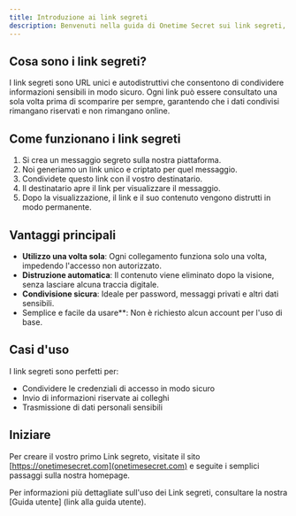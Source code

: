 ```yaml
---
title: Introduzione ai link segreti
description: Benvenuti nella guida di Onetime Secret sui link segreti, una caratteristica fondamentale del nostro servizio sicuro di condivisione una tantum.
---
```




## Cosa sono i link segreti?

I link segreti sono URL unici e autodistruttivi che consentono di condividere informazioni sensibili in modo sicuro. Ogni link può essere consultato una sola volta prima di scomparire per sempre, garantendo che i dati condivisi rimangano riservati e non rimangano online.

## Come funzionano i link segreti

1. Si crea un messaggio segreto sulla nostra piattaforma.
2. Noi generiamo un link unico e criptato per quel messaggio.
3. Condividete questo link con il vostro destinatario.
4. Il destinatario apre il link per visualizzare il messaggio.
5. Dopo la visualizzazione, il link e il suo contenuto vengono distrutti in modo permanente.

## Vantaggi principali

- **Utilizzo una volta sola**: Ogni collegamento funziona solo una volta, impedendo l'accesso non autorizzato.
- **Distruzione automatica**: Il contenuto viene eliminato dopo la visione, senza lasciare alcuna traccia digitale.
- **Condivisione sicura**: Ideale per password, messaggi privati e altri dati sensibili.
- Semplice e facile da usare**: Non è richiesto alcun account per l'uso di base.

## Casi d'uso

I link segreti sono perfetti per:

- Condividere le credenziali di accesso in modo sicuro
- Invio di informazioni riservate ai colleghi
- Trasmissione di dati personali sensibili

## Iniziare

Per creare il vostro primo Link segreto, visitate il sito [https://onetimesecret.com](onetimesecret.com) e seguite i semplici passaggi sulla nostra homepage.

Per informazioni più dettagliate sull'uso dei Link segreti, consultare la nostra [Guida utente] (link alla guida utente).


<!--
Consigli per la comunicazione:
1. Questo contenuto introduce i Link segreti in modo chiaro e diretto, adatto a un pubblico sia tecnico che non tecnico.
2. Enfatizza il servizio principale e la proposta di valore unica di Onetime Secret.
3. Le informazioni fornite si basano su fatti verificabili tratti dal sito web onetimesecret.com.
4. Il tono è professionale e incentrato sull'utente, evidenziando l'aspetto risolutivo del servizio.
5. Per un ulteriore sviluppo di questa pagina, considerate l'aggiunta di:
   - Un semplice diagramma visivo di come funzionano i link segreti.
   - Una sezione di FAQ per rispondere alle domande più comuni degli utenti
   - Collegamenti a pagine di documentazione correlate (ad esempio, funzioni avanzate, utilizzo dell'API)
   - Un riquadro di richiamo che evidenzi eventuali aggiornamenti o miglioramenti recenti della funzione Link segreti

Ricordate di verificare tutte le informazioni con i dati più recenti di Onetime Secret prima di pubblicarle e di chiedere il feedback degli utenti per garantire che la documentazione risponda efficacemente alle loro esigenze.
-->
